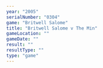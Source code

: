 ```yaml
---
year: "2005"
serialNumber: "0304" 
game: "Britwell Salome"
title: "Britwell Salome v The Min"
gameLocation: ""
gameDate: ""
result: ""
resultType: ""
type: "game"
---
```

